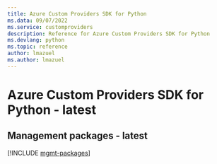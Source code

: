 ```yaml
---
title: Azure Custom Providers SDK for Python
ms.data: 09/07/2022
ms.service: customproviders
description: Reference for Azure Custom Providers SDK for Python
ms.devlang: python
ms.topic: reference
author: lmazuel
ms.author: lmazuel
---
```

# Azure Custom Providers SDK for Python - latest

## Management packages - latest
[!INCLUDE [mgmt-packages](custom-providers-mgmt-index.md)]